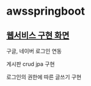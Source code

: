 # awsspringboot

<a href="https://www.notion.so/aws-springboot-jpa-d1ba3cb8ea57446bbf328fc1f621091d?pvs=4"><h2>웹서비스 구현 화면</h2></a>

구글, 네이버 로그인 연동 

게시판 crud jpa 구현 

로그인의 권한에 따른 글쓰기 구현

